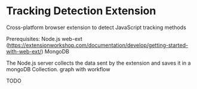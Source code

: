# Tracking Detection Extension
 Cross-platform browser extension to detect JavaScript tracking methods

Prerequisites:
Node.js
web-ext (https://extensionworkshop.com/documentation/develop/getting-started-with-web-ext/)
MongoDB

 The Node.js server collects the data sent by the extension and saves it in a mongoDB Collection.
 graph with workflow

 TODO
